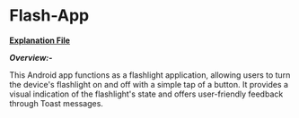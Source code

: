 # Flash-App

**[Explanation File](https://github.com/Tanay-Dwivedi/Flash-App/blob/master/app/Explanation%20File)**

***Overview:-***

This Android app functions as a flashlight application, allowing users to turn the device's flashlight on and off with a simple tap of a button. It provides a visual indication of the flashlight's state and offers user-friendly feedback through Toast messages.
